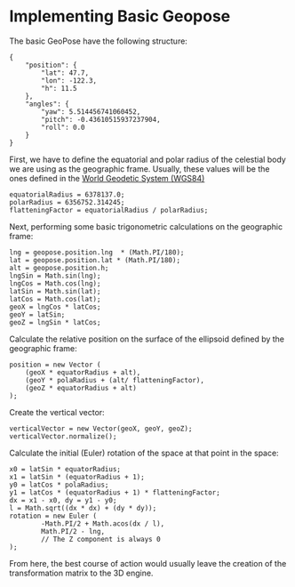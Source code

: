 # Implementing Basic Geopose 

The basic GeoPose have the following structure:

	{
		"position": {
			"lat": 47.7,
			"lon": -122.3,
			"h": 11.5
		},
		"angles": {
			"yaw": 5.514456741060452,
			"pitch": -0.43610515937237904,
			"roll": 0.0
		}
	}

First, we have to define the equatorial and polar radius of the celestial body 
we are using as the geographic frame. Usually, these values will be the ones 
defined in the [World Geodetic System (WGS84)](https://en.wikipedia.org/wiki/World_Geodetic_System#WGS84)

	equatorialRadius = 6378137.0;
	polarRadius = 6356752.314245;
	flatteningFactor = equatorialRadius / polarRadius;

Next, performing some basic trigonometric calculations on the geographic frame:
	
	lng = geopose.position.lng  * (Math.PI/180); 
	lat = geopose.position.lat * (Math.PI/180);
	alt = geopose.position.h;
	lngSin = Math.sin(lng); 
	lngCos = Math.cos(lng);
	latSin = Math.sin(lat); 
	latCos = Math.cos(lat);
	geoX = lngCos * latCos; 
	geoY = latSin; 
	geoZ = lngSin * latCos;

Calculate the relative position on the surface of the ellipsoid defined by the geographic frame:

	position = new Vector (
		(geoX * equatorRadius + alt), 
		(geoY * polaRadius + (alt/ flatteningFactor),
		(geoZ * equatorRadius + alt)
	);

Create the vertical vector:

	verticalVector = new Vector(geoX, geoY, geoZ);
	verticalVector.normalize();
	

Calculate the initial (Euler) rotation of the space at that point in the space:

	x0 = latSin * equatorRadius;
	x1 = latSin * (equatorRadius + 1);
	y0 = latCos * polaRadius;
	y1 = latCos * (equatorRadius + 1) * flatteningFactor;
	dx = x1 - x0, dy = y1 - y0;
	l = Math.sqrt((dx * dx) + (dy * dy));
	rotation = new Euler (
			-Math.PI/2 + Math.acos(dx / l),
			Math.PI/2 - lng,
			// The Z component is always 0
	);

From here, the best course of action would usually leave the creation of the
transformation matrix to the 3D engine.
	